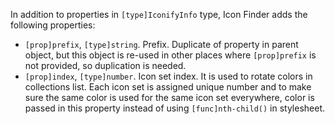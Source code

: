 In addition to properties in `[type]IconifyInfo` type, Icon Finder adds the following properties:

- `[prop]prefix`, `[type]string`. Prefix. Duplicate of property in parent object, but this object is re-used in other places where `[prop]prefix` is not provided, so duplication is needed.
- `[prop]index`, `[type]number`. Icon set index. It is used to rotate colors in collections list. Each icon set is assigned unique number and to make sure the same color is used for the same icon set everywhere, color is passed in this property instead of using `[func]nth-child()` in stylesheet.
